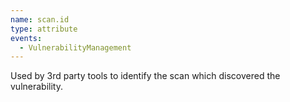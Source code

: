 ```yaml
---
name: scan.id
type: attribute
events:
  - VulnerabilityManagement
---
```


Used by 3rd party tools to identify the scan which discovered the vulnerability.
